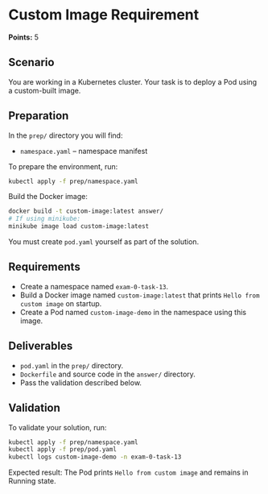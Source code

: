 # Custom Image Requirement

**Points:** 5

## Scenario
You are working in a Kubernetes cluster. Your task is to deploy a Pod using a custom-built image.

## Preparation
In the `prep/` directory you will find:
- `namespace.yaml` – namespace manifest

To prepare the environment, run:

```sh
kubectl apply -f prep/namespace.yaml
```

Build the Docker image:

```sh
docker build -t custom-image:latest answer/
# If using minikube:
minikube image load custom-image:latest
```

You must create `pod.yaml` yourself as part of the solution.

## Requirements
- Create a namespace named `exam-0-task-13`.
- Build a Docker image named `custom-image:latest` that prints `Hello from custom image` on startup.
- Create a Pod named `custom-image-demo` in the namespace using this image.

## Deliverables
- `pod.yaml` in the `prep/` directory.
- `Dockerfile` and source code in the `answer/` directory.
- Pass the validation described below.

## Validation
To validate your solution, run:

```sh
kubectl apply -f prep/namespace.yaml
kubectl apply -f prep/pod.yaml
kubectl logs custom-image-demo -n exam-0-task-13
```
Expected result: The Pod prints `Hello from custom image` and remains in Running state.
